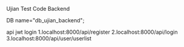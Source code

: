 Ujian Test Code Backend

DB name="db_ujian_backend";

api jwt login
1.localhost:8000/api/register
2.localhost:8000/api/login
3.localhost:8000/api/user/userlist


